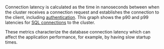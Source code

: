 Connection latency is calculated as the time in nanoseconds between when the cluster receives a connection request and establishes the connection to the client, including <a href="https://www.cockroachlabs.com/docs/cockroachcloud/authentication">authentication</a>. This graph shows the p90 and p99 latencies for <a href="https://www.cockroachlabs.com/docs/stable/show-sessions">SQL connections</a> to the cluster.

These metrics characterize the database connection latency which can affect the application performance, for example, by having slow startup times.
